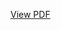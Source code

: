 [View PDF]([URL_OF_YOUR_PDF_HERE](https://github.com/William-07/Tesla-Stock-Return-Enhancing-with-Deep-Learning-and-Time-Series-Analysis/blob/main/Report/DEEP_LEARNING_FOR_ENHANCED_TESLA_STOCK_PRICE_PREDICTION__INTEGRATING_TRADING_DATA_WITH_SOCIAL_SENTIMENT_ANALYSIS.pdf)https://github.com/William-07/Tesla-Stock-Return-Enhancing-with-Deep-Learning-and-Time-Series-Analysis/blob/main/Report/DEEP_LEARNING_FOR_ENHANCED_TESLA_STOCK_PRICE_PREDICTION__INTEGRATING_TRADING_DATA_WITH_SOCIAL_SENTIMENT_ANALYSIS.pdf)

